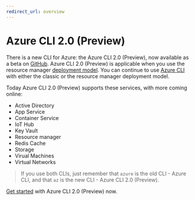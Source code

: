 ```yaml
---
redirect_url: overview
---
```


# Azure CLI 2.0 (Preview)

There is a new CLI for Azure: the Azure CLI 2.0 (Preview), now available as a beta on [GitHub](http://github.com/azure/azure-cli).
Azure CLI 2.0 (Preview) is applicable when you use the resource manager [deployment model](/azure/resource-manager-deployment-model).
You can continue to use [Azure CLI](/azure/xplat-cli-install?toc=%2fazure%2fvirtual-machines%2flinux%2ftoc.json)
with either the classic or the resource manager deployment model.

Today Azure CLI 2.0 (Preview) supports these services, with more coming online:
- Active Directory
- App Service
- Container Service
- IoT Hub
- Key Vault
- Resource manager
- Redis Cache
- Storage
- Virual Machines
- Virtual Networks

> If you use both CLIs, just remember that `azure` is the old CLI - Azure CLI, and that `az` is the new CLI - Azure CLI 2.0 (Preview). 

[Get started](get-started-with-az-cli2.md) with Azure CLI 2.0 (Preview) now.

